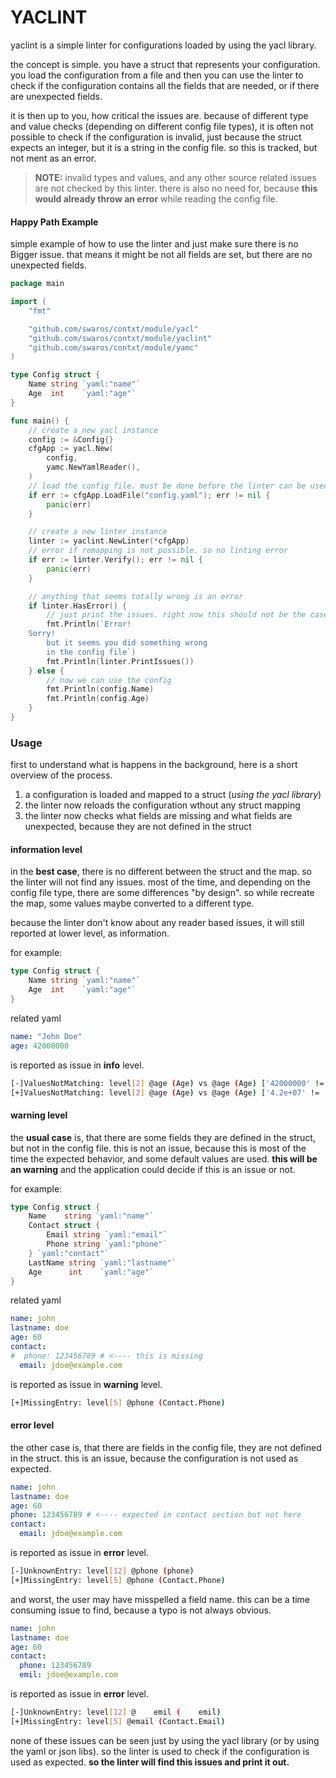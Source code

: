 # YACLINT
yaclint is a simple linter for configurations loaded by using the yacl library.

the concept is simple. you have a struct that represents your configuration. you load the configuration from a file and then you can use the linter to check if the configuration contains all the fields that are needed, or if there are unexpected fields.

it is then up to you, how critical the issues are. because of different
type and value checks (depending on different config file types), it is often not possible to check if the configuration is invalid, just because the struct expects an integer, but it is a string in the config file. so this is tracked, but not ment as an error.

> **NOTE:** invalid types and values, and any other source related issues are not checked by this linter. there is also no need for, because **this would already throw an error** while reading the config file.


#### Happy Path Example
simple example of how to use the linter and just make sure there is no Bigger issue. that means it might be not all fields are set, but there are no unexpected fields.


```go
package main

import (
	"fmt"

	"github.com/swaros/contxt/module/yacl"
	"github.com/swaros/contxt/module/yaclint"
	"github.com/swaros/contxt/module/yamc"
)

type Config struct {
	Name string `yaml:"name"`
	Age  int    `yaml:"age"`
}

func main() {
	// create a new yacl instance
	config := &Config{}
	cfgApp := yacl.New(
		config,
		yamc.NewYamlReader(),
	)
	// load the config file. must be done before the linter can be used
	if err := cfgApp.LoadFile("config.yaml"); err != nil {
		panic(err)
	}

	// create a new linter instance
	linter := yaclint.NewLinter(*cfgApp)
	// error if remapping is not possible. so no linting error
	if err := linter.Verify(); err != nil {
		panic(err)
	}

	// anything that seems totally wrong is an error
	if linter.HasError() {
		// just print the issues. right now this should not be the case
		fmt.Println(`Error! 
	Sorry!
		but it seems you did something wrong
		in the config file`)
		fmt.Println(linter.PrintIssues())
	} else {
		// now we can use the config
		fmt.Println(config.Name)
		fmt.Println(config.Age)
	}
}
```

### Usage

first to understand what is happens in the background, here is a short overview of the process.

1. a configuration is loaded and mapped to a struct (*using the yacl library*)
2. the linter now reloads the configuration wthout any struct mapping
3. the linter now checks what fields are missing and what fields are unexpected, because they are not defined in the struct


#### information level
in the **best case**, there is no different between the struct and the map. so the linter will not find any issues.
most of the time, and depending on the config file type, there are some differences "by design". so while recreate the map, some values maybe converted to a different type.

because the linter don't know about any reader based issues, it will still reported at lower level, as information.

for example:
```go
type Config struct {
	Name string `yaml:"name"`
	Age  int    `yaml:"age"`
}
```
related yaml
```yaml
name: "John Doe"
age: 42000000
```

is reported as issue in **info** level.
```bash
[-]ValuesNotMatching: level[2] @age (Age) vs @age (Age) ['42000000' != '4.2e+07']
[+]ValuesNotMatching: level[2] @age (Age) vs @age (Age) ['4.2e+07' != '42000000']
```


#### warning level
the **usual case** is, that there are some fields they are defined in the struct, but not in the config file. this is not an issue, because this is most of the time the expected behavior, and some default values are used. **this will be an warning** and the application could decide if this is an issue or not.

for example:
```go
type Config struct {
	Name    string `yaml:"name"`
	Contact struct {
		Email string `yaml:"email"`
		Phone string `yaml:"phone"`
	} `yaml:"contact"`
	LastName string `yaml:"lastname"`
	Age      int    `yaml:"age"`
}
```
related yaml
```yaml
name: john
lastname: doe
age: 60
contact:
#  phone: 123456789 # <---- this is missing
  email: jdoe@example.com
```

is reported as issue in **warning** level.
```bash
[+]MissingEntry: level[5] @phone (Contact.Phone)
```

#### error level
the other case is, that there are fields in the config file, they are not defined in the struct. this is an issue, because the configuration is not used as expected.

```yaml
name: john
lastname: doe
age: 60
phone: 123456789 # <---- expected in contact section but not here
contact:
  email: jdoe@example.com
```

is reported as issue in **error** level.
```bash
[-]UnknownEntry: level[12] @phone (phone)
[+]MissingEntry: level[5] @phone (Contact.Phone)
```

and worst, the user may have misspelled a field name. this can be a time consuming issue to find, because a typo is not always obvious. 

```yaml
name: john
lastname: doe
age: 60
contact:
  phone: 123456789
  emil: jdoe@example.com
```

is reported as issue in **error** level.
```bash
[-]UnknownEntry: level[12] @    emil (    emil)
[+]MissingEntry: level[5] @email (Contact.Email)
```

none of these issues can be seen just by using the yacl library (or by using the yaml or json libs). so the linter is used to check if the configuration is used as expected.
**so the linter will find this issues and print it out.**


